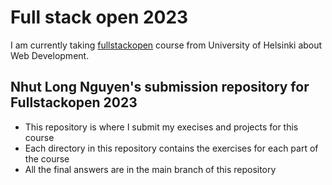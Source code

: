# Full stack open 2023
I am currently taking [fullstackopen](https://fullstackopen.com/en/) course from University of Helsinki about Web Development.

## Nhut Long Nguyen's submission repository for Fullstackopen 2023 
- This repository is where I submit my execises and projects for this course
- Each directory in this repository contains the exercises for each part of the course
- All the final answers are in the main branch of this repository


